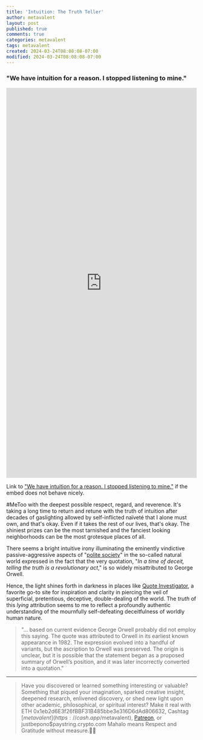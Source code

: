 ```yaml
---
title: 'Intuition: The Truth Teller'
author: metavalent
layout: post
published: true
comments: true
categories: metavalent
tags: metavalent
created: 2024-03-24T08:08:08-07:00
modified: 2024-03-24T08:08:08-07:00
---
```


### "We have intuition for a reason. I stopped listening to mine."

<iframe src="https://www.linkedin.com/embed/feed/update/urn:li:ugcPost:7176602426915901441" height="1032" width="504" frameborder="0" allowfullscreen="" title="Embedded post"></iframe>

Link to ["We have intuition for a reason. I stopped listening to mine."](https://www.linkedin.com/posts/richroll_we-have-intuition-for-a-reason-i-stopped-activity-7176602429256343554-Bodn) if the embed does not behave nicely.

\#MeToo with the deepest possible respect, regard, and reverence. It's taking a long time to return and retune with the truth of intuition after decades of gaslighting allowed by self-inflicted naïveté that I alone must own, and that's okay. Even if it takes the rest of our lives, that's okay. The shiniest prizes can be the most tarnished and the fanciest looking neighborhoods can be the most grotesque places of all.

There seems a bright intuitive irony illuminating the eminently vindictive passive-aggressive aspects of "[polite society](https://www.youtu.be/3U0P1t3QRKQ)" in the so-called natural world expressed in the fact that the very quotation, "*In a time of deceit, telling the truth is a revolutionary act*," is so widely misattributed to George Orwell.

Hence, the light shines forth in darkness in places like [Quote Investigator](https://quoteinvestigator.com/2013/02/24/truth-revolutionary/), a favorite go-to site for inspiration and clarity in piercing the veil of superficial, pretentious, deceptive, double-dealing of the world. The *truth* of this *lying* attribution seems to me to reflect a profoundly authentic understanding of the mournfully self-defeating deceitfulness of worldly human nature.

> "... based on current evidence George Orwell probably did not employ this saying. The quote was attributed to Orwell in its earliest known appearance in 1982. The expression evolved into a handful of variants, but the ascription to Orwell was preserved. The origin is unclear, but it is possible that the statement began as a proposed summary of Orwell’s position, and it was later incorrectly converted into a quotation." 

---
> Have you discovered or learned something interesting or valuable? Something that piqued your imagination, sparked creative insight, deepened research, enlivened discovery, or shed new light upon other academic, philosophical, or spiritual interest? Make it real with ETH 0x1eb2d6E3f26fBBF31B485bbe3e316D6dAd806632, Cashtag [$metavalent](https://cash.app/$metavalent), [Patreon](https://patreon.com/metavalent), or justbepono$paystring.crypto.com Mahalo means Respect and Gratitude without measure.🙏🏼
